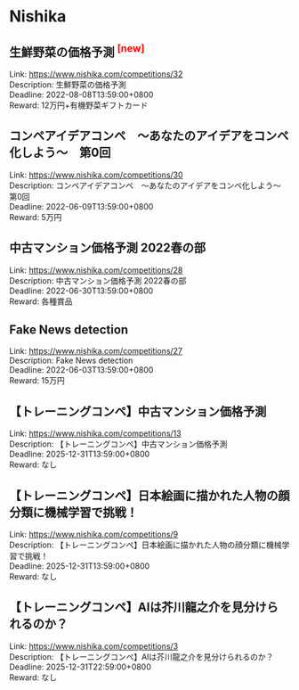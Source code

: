 # Nishika



## 生鮮野菜の価格予測 <sup style="color:red">[new]<sup>  

Link: https://www.nishika.com/competitions/32  
Description: 生鮮野菜の価格予測  
Deadline: 2022-08-08T13:59:00+0800  
Reward: 12万円+有機野菜ギフトカード  


## コンペアイデアコンペ　〜あなたのアイデアをコンペ化しよう〜　第0回

Link: https://www.nishika.com/competitions/30  
Description: コンペアイデアコンペ　〜あなたのアイデアをコンペ化しよう〜　第0回  
Deadline: 2022-06-09T13:59:00+0800  
Reward: 5万円  


## 中古マンション価格予測 2022春の部

Link: https://www.nishika.com/competitions/28  
Description: 中古マンション価格予測 2022春の部  
Deadline: 2022-06-30T13:59:00+0800  
Reward: 各種賞品  


## Fake News detection

Link: https://www.nishika.com/competitions/27  
Description: Fake News detection  
Deadline: 2022-06-03T13:59:00+0800  
Reward: 15万円  


## 【トレーニングコンペ】中古マンション価格予測

Link: https://www.nishika.com/competitions/13  
Description: 【トレーニングコンペ】中古マンション価格予測  
Deadline: 2025-12-31T13:59:00+0800  
Reward: なし  


## 【トレーニングコンペ】日本絵画に描かれた人物の顔分類に機械学習で挑戦！

Link: https://www.nishika.com/competitions/9  
Description: 【トレーニングコンペ】日本絵画に描かれた人物の顔分類に機械学習で挑戦！  
Deadline: 2025-12-31T13:59:00+0800  
Reward: なし  


## 【トレーニングコンペ】AIは芥川龍之介を見分けられるのか？

Link: https://www.nishika.com/competitions/3  
Description: 【トレーニングコンペ】AIは芥川龍之介を見分けられるのか？  
Deadline: 2025-12-31T22:59:00+0800  
Reward: なし  

